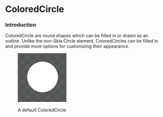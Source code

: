 # ColoredCircle

### Introduction

ColoredCircle are round shapes which can be filled in or drawn as an outline. Unlike the non-Skia Circle element, ColoredCircles can be filled in and provide more options for customizing their appearance.

<figure><img src="../../../.gitbook/assets/image (143).png" alt=""><figcaption><p>A default ColoredCircle</p></figcaption></figure>

